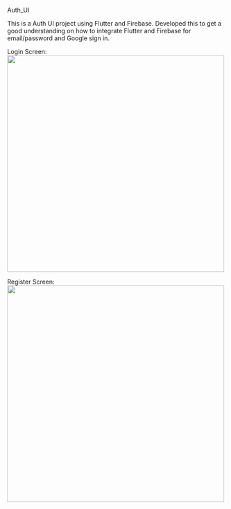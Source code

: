 Auth_UI

This is a Auth UI project using Flutter and Firebase. Developed this to get a good understanding on how to integrate Flutter and Firebase for email/password and Google sign in.

Login Screen: 
<br><img src="https://github.com/Sai-Gruheeth-N/flutter-auth-ui/assets/83129176/3421d1a3-2a09-4f5b-83e8-53ffb8186f88" height="500">

Register Screen:
<br><img src="https://github.com/Sai-Gruheeth-N/flutter-auth-ui/assets/83129176/50936d08-66fa-4985-a842-da9620823fcb" height="500">
